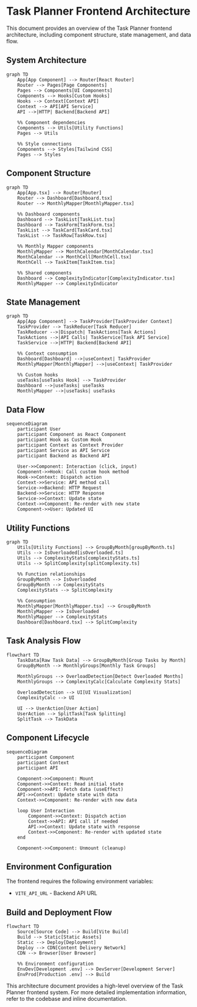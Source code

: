 # Task Planner Frontend Architecture

This document provides an overview of the Task Planner frontend architecture, including component structure, state management, and data flow.

## System Architecture

```mermaid
graph TD
    App[App Component] --> Router[React Router]
    Router --> Pages[Page Components]
    Pages --> Components[UI Components]
    Components --> Hooks[Custom Hooks]
    Hooks --> Context[Context API]
    Context --> API[API Service]
    API -->|HTTP| Backend[Backend API]
    
    %% Component dependencies
    Components --> Utils[Utility Functions]
    Pages --> Utils
    
    %% Style connections
    Components --> Styles[Tailwind CSS]
    Pages --> Styles
```

## Component Structure

```mermaid
graph TD
    App[App.tsx] --> Router[Router]
    Router --> Dashboard[Dashboard.tsx]
    Router --> MonthlyMapper[MonthlyMapper.tsx]
    
    %% Dashboard components
    Dashboard --> TaskList[TaskList.tsx]
    Dashboard --> TaskForm[TaskForm.tsx]
    TaskList --> TaskCard[TaskCard.tsx]
    TaskList --> TaskRow[TaskRow.tsx]
    
    %% Monthly Mapper components
    MonthlyMapper --> MonthCalendar[MonthCalendar.tsx]
    MonthCalendar --> MonthCell[MonthCell.tsx]
    MonthCell --> TaskItem[TaskItem.tsx]
    
    %% Shared components
    Dashboard --> ComplexityIndicator[ComplexityIndicator.tsx]
    MonthlyMapper --> ComplexityIndicator
```

## State Management

```mermaid
graph TD
    App[App Component] --> TaskProvider[TaskProvider Context]
    TaskProvider --> TaskReducer[Task Reducer]
    TaskReducer -->|Dispatch| TaskActions[Task Actions]
    TaskActions -->|API Calls| TaskService[Task API Service]
    TaskService -->|HTTP| Backend[Backend API]
    
    %% Context consumption
    Dashboard[Dashboard] -->|useContext| TaskProvider
    MonthlyMapper[MonthlyMapper] -->|useContext| TaskProvider
    
    %% Custom hooks
    useTasks[useTasks Hook] --> TaskProvider
    Dashboard -->|useTasks| useTasks
    MonthlyMapper -->|useTasks| useTasks
```

## Data Flow

```mermaid
sequenceDiagram
    participant User
    participant Component as React Component
    participant Hook as Custom Hook
    participant Context as Context Provider
    participant Service as API Service
    participant Backend as Backend API

    User->>Component: Interaction (click, input)
    Component->>Hook: Call custom hook method
    Hook->>Context: Dispatch action
    Context->>Service: API method call
    Service->>Backend: HTTP Request
    Backend->>Service: HTTP Response
    Service->>Context: Update state
    Context->>Component: Re-render with new state
    Component->>User: Updated UI
```

## Utility Functions

```mermaid
graph TD
    Utils[Utility Functions] --> GroupByMonth[groupByMonth.ts]
    Utils --> IsOverloaded[isOverloaded.ts]
    Utils --> ComplexityStats[complexityStats.ts]
    Utils --> SplitComplexity[splitComplexity.ts]
    
    %% Function relationships
    GroupByMonth --> IsOverloaded
    GroupByMonth --> ComplexityStats
    ComplexityStats --> SplitComplexity
    
    %% Consumption
    MonthlyMapper[MonthlyMapper.tsx] --> GroupByMonth
    MonthlyMapper --> IsOverloaded
    MonthlyMapper --> ComplexityStats
    Dashboard[Dashboard.tsx] --> SplitComplexity
```

## Task Analysis Flow

```mermaid
flowchart TD
    TaskData[Raw Task Data] --> GroupByMonth[Group Tasks by Month]
    GroupByMonth --> MonthlyGroups[Monthly Task Groups]
    
    MonthlyGroups --> OverloadDetection[Detect Overloaded Months]
    MonthlyGroups --> ComplexityCalc[Calculate Complexity Stats]
    
    OverloadDetection --> UI[UI Visualization]
    ComplexityCalc --> UI
    
    UI --> UserAction[User Action]
    UserAction --> SplitTask[Task Splitting]
    SplitTask --> TaskData
```

## Component Lifecycle

```mermaid
sequenceDiagram
    participant Component
    participant Context
    participant API
    
    Component->>Component: Mount
    Component->>Context: Read initial state
    Component->>API: Fetch data (useEffect)
    API->>Context: Update state with data
    Context->>Component: Re-render with new data
    
    loop User Interaction
        Component->>Context: Dispatch action
        Context->>API: API call if needed
        API->>Context: Update state with response
        Context->>Component: Re-render with updated state
    end
    
    Component->>Component: Unmount (cleanup)
```

## Environment Configuration

The frontend requires the following environment variables:
- `VITE_API_URL` - Backend API URL

## Build and Deployment Flow

```mermaid
flowchart TD
    Source[Source Code] --> Build[Vite Build]
    Build --> Static[Static Assets]
    Static --> Deploy[Deployment]
    Deploy --> CDN[Content Delivery Network]
    CDN --> Browser[User Browser]
    
    %% Environment configuration
    EnvDev[Development .env] --> DevServer[Development Server]
    EnvProd[Production .env] --> Build
```

This architecture document provides a high-level overview of the Task Planner frontend system. For more detailed implementation information, refer to the codebase and inline documentation. 